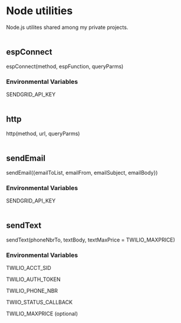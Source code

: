 # Node utilities
Node.js utilites shared among my private projects. <br><br>

## espConnect
espConnect(method, espFunction, queryParms)

### Environmental Variables
SENDGRID_API_KEY <br><br>


## http
http(method, url, queryParms) <br><br>


## sendEmail
sendEmail({emailToList, emailFrom, emailSubject, emailBody})

### Environmental Variables
SENDGRID_API_KEY <br><br>


## sendText
sendText(phoneNbrTo, textBody, textMaxPrice = TWILIO_MAXPRICE)

### Environmental Variables
TWILIO_ACCT_SID

TWILIO_AUTH_TOKEN

TWILIO_PHONE_NBR

TWIIO_STATUS_CALLBACK

TWILIO_MAXPRICE (optional)